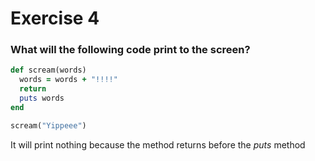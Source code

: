 # Exercise 4
### What will the following code print to the screen?

```ruby
def scream(words)
  words = words + "!!!!"
  return
  puts words
end

scream("Yippeee")
```

It will print nothing because the method returns before the *puts* method
